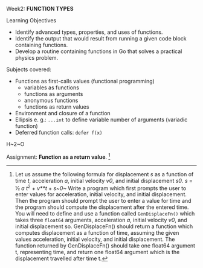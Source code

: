 Week2: **FUNCTION TYPES**

Learning Objectives
- Identify advanced types, properties, and uses of functions.
- Identify the output that would result from running a given code block containing functions.
- Develop a routine containing functions in Go that solves a practical physics problem.

Subjects covered: 
- Functions as first-calls values (functional programming)
  - variables as functions
  - functions as arguments
  - anonymous functions
  - functions as return values
- Environment and closure of a function
- Ellipsis e. g.: `...int` to define variable number of arguments (variadic function)
- Deferred function calls: `defer f(x)`

H~2~O

Assignment: **Function as a return value**. [^1]

[^1]: Let us assume the following formula for displacement *s* as a function of time *t*, acceleration *a*, initial velocity *v0*,
and initial displacement *s0*.
  *s* = ½ *a* *t*<sup>2</sup> + *v**t* + *s~0~* 
  Write a program which first prompts the user to enter values for acceleration, initial velocity, and initial displacement. Then the program should prompt the user to enter a value for time and the program should compute the displacement after the entered time.
  You will need to define and use a function called `GenDisplaceFn()` which takes three `float64` arguments, acceleration *a*, initial velocity *v0*, and initial displacement so. GenDisplaceFn() should return a function which computes displacement as a function of time, assuming the given values acceleration, initial velocity, and initial displacement. The function returned by GenDisplaceFn() should take one float64 argument t, representing time, and return one float64 argument which is the displacement travelled after time t.

